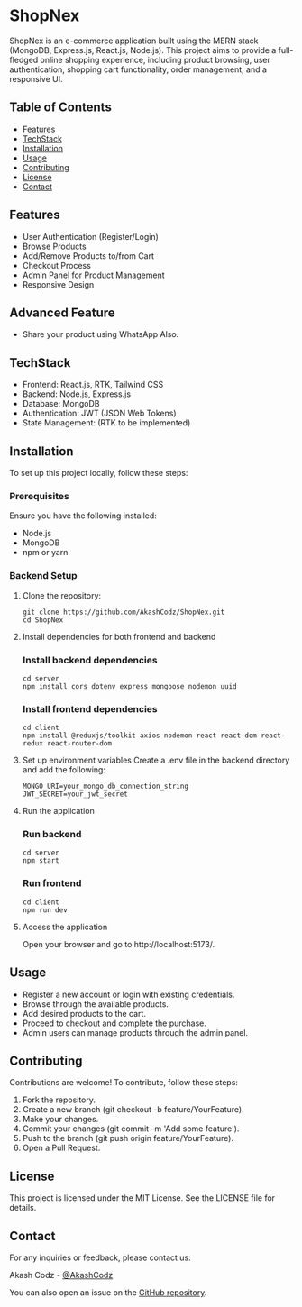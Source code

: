 # ShopNex

ShopNex is an e-commerce application built using the MERN stack (MongoDB, Express.js, React.js, Node.js). This project aims to provide a full-fledged online shopping experience, including product browsing, user authentication, shopping cart functionality, order management, and a responsive UI.

## Table of Contents

- [Features](#features)
- [TechStack](#techStack)
- [Installation](#installation)
- [Usage](#usage)
- [Contributing](#contributing)
- [License](#license)
- [Contact](#contact)

## Features

- User Authentication (Register/Login)
- Browse Products
- Add/Remove Products to/from Cart
- Checkout Process
- Admin Panel for Product Management
- Responsive Design

## Advanced Feature

- Share your product using WhatsApp Also.

## TechStack

- Frontend: React.js, RTK, Tailwind CSS
- Backend: Node.js, Express.js
- Database: MongoDB
- Authentication: JWT (JSON Web Tokens)
- State Management: (RTK to be implemented)

## Installation

To set up this project locally, follow these steps:

### Prerequisites

Ensure you have the following installed:

- Node.js
- MongoDB
- npm or yarn

### Backend Setup

1. Clone the repository:
   ```
   git clone https://github.com/AkashCodz/ShopNex.git
   cd ShopNex
   ```

2. Install dependencies for both frontend and backend
    
   ### Install backend dependencies
       cd server
       npm install cors dotenv express mongoose nodemon uuid

   ### Install frontend dependencies
       cd client
       npm install @reduxjs/toolkit axios nodemon react react-dom react-redux react-router-dom
    

3. Set up environment variables
    Create a .env file in the backend directory and add the following:

    ```
    MONGO_URI=your_mongo_db_connection_string
    JWT_SECRET=your_jwt_secret
    ```

4. Run the application

    ### Run backend
       cd server
       npm start

    ### Run frontend
       cd client
       npm run dev

5. Access the application

    Open your browser and go to http://localhost:5173/.

## Usage
- Register a new account or login with existing credentials.
- Browse through the available products.
- Add desired products to the cart.
- Proceed to checkout and complete the purchase.
- Admin users can manage products through the admin panel.

## Contributing

Contributions are welcome! To contribute, follow these steps:
1. Fork the repository.
2. Create a new branch (git checkout -b feature/YourFeature).
3. Make your changes.
4. Commit your changes (git commit -m 'Add some feature').
5. Push to the branch (git push origin feature/YourFeature).
6. Open a Pull Request.

## License
This project is licensed under the MIT License. See the LICENSE file for details.

## Contact
For any inquiries or feedback, please contact us:

Akash Codz - [@AkashCodz](https://github.com/AkashCodz)

You can also open an issue on the [GitHub repository](https://github.com/AkashCodz/ShopNex/issues).
